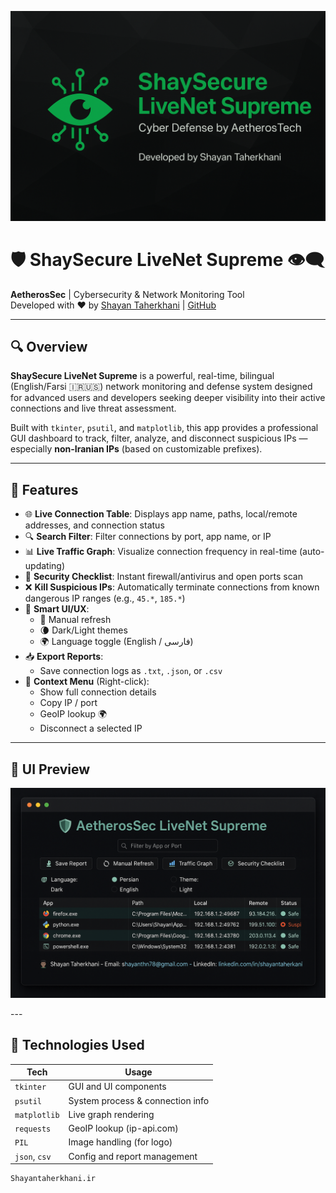<p align="center">
  <img src="https://github.com/Shayanthn/AetherosSec/blob/main/2.png?raw=true" alt="ShaySecure Banner" width="1000"/>
</p>

# 🛡️ ShaySecure LiveNet Supreme 👁‍🗨

**AetherosSec** | Cybersecurity & Network Monitoring Tool  
Developed with ❤️ by [Shayan Taherkhani](https://linkedin.com/in/shayantaherkhani78) | [GitHub](https://github.com/shayanthn)

---

## 🔍 Overview

**ShaySecure LiveNet Supreme** is a powerful, real-time, bilingual (English/Farsi 🇮🇷🇺🇸) network monitoring and defense system designed for advanced users and developers seeking deeper visibility into their active connections and live threat assessment.

Built with `tkinter`, `psutil`, and `matplotlib`, this app provides a professional GUI dashboard to track, filter, analyze, and disconnect suspicious IPs — especially **non-Iranian IPs** (based on customizable prefixes).

---

## 🚀 Features

- 🌐 **Live Connection Table**: Displays app name, paths, local/remote addresses, and connection status
- 🔍 **Search Filter**: Filter connections by port, app name, or IP
- 📊 **Live Traffic Graph**: Visualize connection frequency in real-time (auto-updating)
- 🔐 **Security Checklist**: Instant firewall/antivirus and open ports scan
- ❌ **Kill Suspicious IPs**: Automatically terminate connections from known dangerous IP ranges (e.g., `45.*`, `185.*`)
- 🧠 **Smart UI/UX**:
  - 🔄 Manual refresh
  - 🌘 Dark/Light themes
  - 🌍 Language toggle (English / فارسی)
- 📥 **Export Reports**:
  - Save connection logs as `.txt`, `.json`, or `.csv`
- 📌 **Context Menu** (Right-click):
  - Show full connection details
  - Copy IP / port
  - GeoIP lookup 🌍
  - Disconnect a selected IP

---

## 📸 UI Preview

<p align="center">
  <img src="https://github.com/Shayanthn/AetherosSec/blob/main/1.png?raw=true" alt="ShaySecure UI Preview" width="850"/>
</p>
---

## 🧰 Technologies Used

| Tech            | Usage                         |
|----------------|-------------------------------|
| `tkinter`       | GUI and UI components         |
| `psutil`        | System process & connection info |
| `matplotlib`    | Live graph rendering          |
| `requests`      | GeoIP lookup (ip-api.com)     |
| `PIL`           | Image handling (for logo)     |
| `json`, `csv`   | Config and report management  |

```
Shayantaherkhani.ir
```
